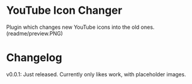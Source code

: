 # YouTube Icon Changer
Plugin which changes new YouTube icons into the old ones. (readme/preview.PNG)
# Changelog
v0.0.1: Just released. Currently only likes work, with placeholder images.
